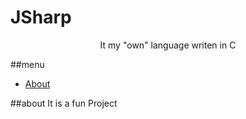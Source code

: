 # JSharp
<p align="center"> It my "own" language writen in C
    <br> 
</p>

##menu
- [About](#about)

##about <a name = "about"></a>
It is a fun Project
